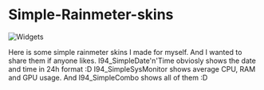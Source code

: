 # Simple-Rainmeter-skins

![Widgets](https://disk.yandex.ru/i/vKdbPsl5swTSWA)

Here is some simple rainmeter skins I made for myself. And I wanted to share them if anyone likes. I94_SimpleDate'n'Time obviosly shows the date and time in 24h format :D I94_SimpleSysMonitor shows average CPU, RAM and GPU usage. And I94_SimpleCombo shows all of them :D
